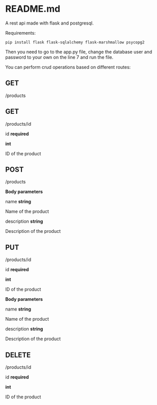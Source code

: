 # README.md
A rest api made with flask and postgresql.

Requirements:
~~~
pip install flask flask-sqlalchemy flask-marshmallow psycopg2
~~~

Then you need to go to the app.py file, change the database user and password to your own on the line 7 and run the file.

You can perform crud operations based on different routes:

GET
--
/products

GET
--
/products/id

id **required**

**int**

ID of the product

POST
--
/products

**Body parameters**

name **string**

Name of the product

description **string**

Description of the product

PUT
--
/products/id

id **required**

**int**

ID of the product

**Body parameters**

name **string**

Name of the product

description **string**

Description of the product

DELETE
--
/products/id

id **required**

**int**

ID of the product